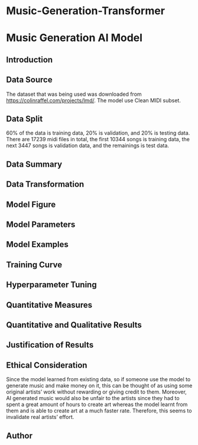 # Music-Generation-Transformer
# Music Generation AI Model
## Introduction
## Data Source
The dataset that was being used was downloaded from https://colinraffel.com/projects/lmd/. The model use Clean MIDI subset.
## Data Split
60% of the data is training data, 20% is validation, and 20% is testing data. There are 17239 midi files in total, the first 10344 songs is training data, the next 3447 songs is validation data, and the remainings is test data.
## Data Summary
## Data Transformation
## Model Figure
## Model Parameters
## Model Examples
## Training Curve
## Hyperparameter Tuning
## Quantitative Measures
## Quantitative and Qualitative Results
## Justification of Results
## Ethical Consideration
Since the model learned from existing data, so if someone use the model to generate music and make
money on it, this can be thought of as using some original artists’ work without rewarding or giving
credit to them. Moreover, AI generated music would also be unfair to the artists since they had to
spent a great amount of hours to create art whereas the model learnt from them and is able to create
art at a much faster rate. Therefore, this seems to invalidate real artists’ effort.
## Author
